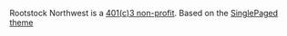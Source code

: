 

Rootstock Northwest is a [401(c)3 non-profit](_includes/1023.pdf). 
Based on the [SinglePaged theme](https://github.com/t413/SinglePaged)

